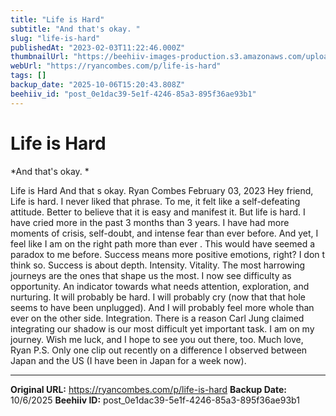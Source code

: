 ```yaml
---
title: "Life is Hard"
subtitle: "And that's okay. "
slug: "life-is-hard"
publishedAt: "2023-02-03T11:22:46.000Z"
thumbnailUrl: "https://beehiiv-images-production.s3.amazonaws.com/uploads/asset/file/d231cc28-ac50-4095-9ecd-66dc005d6579/christopher-lemercier-12yvdCiLaVE-unsplash.jpg?t=1678703479"
webUrl: "https://ryancombes.com/p/life-is-hard"
tags: []
backup_date: "2025-10-06T15:20:43.808Z"
beehiiv_id: "post_0e1dac39-5e1f-4246-85a3-895f36ae93b1"
---
```


# Life is Hard

*And that's okay. *



Life is Hard And that s okay. Ryan Combes February 03, 2023 Hey friend, Life is hard. I never liked that phrase. To me, it felt like a self-defeating attitude. Better to believe that it is easy and manifest it. But life is hard. I have cried more in the past 3 months than 3 years. I have had more moments of crisis, self-doubt, and intense fear than ever before. And yet, I feel like I am on the right path more than ever . This would have seemed a paradox to me before. Success means more positive emotions, right? I don t think so. Success is about depth. Intensity. Vitality. The most harrowing journeys are the ones that shape us the most. I now see difficulty as opportunity. An indicator towards what needs attention, exploration, and nurturing. It will probably be hard. I will probably cry (now that that hole seems to have been unplugged). And I will probably feel more whole than ever on the other side. Integration. There is a reason Carl Jung claimed integrating our shadow is our most difficult yet important task. I am on my journey. Wish me luck, and I hope to see you out there, too. Much love, Ryan P.S. Only one clip out recently on a difference I observed between Japan and the US (I have been in Japan for a week now).

---

**Original URL:** https://ryancombes.com/p/life-is-hard
**Backup Date:** 10/6/2025
**Beehiiv ID:** post_0e1dac39-5e1f-4246-85a3-895f36ae93b1
